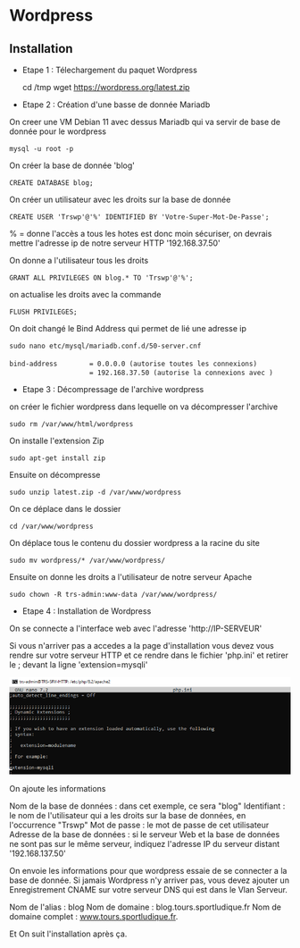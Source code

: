 # **Wordpress**

## Installation

- Etape 1 : Télechargement du paquet Wordpress

    cd /tmp
    wget https://wordpress.org/latest.zip

- Etape 2 : Création d'une basse de donnée Mariadb

On creer une VM Debian 11 avec dessus Mariadb qui va servir de base de donnée pour le wordpress

    mysql -u root -p

On créer la base de donnée 'blog'

    CREATE DATABASE blog;

On créer un utilisateur avec les droits sur la base de donnée

    CREATE USER 'Trswp'@'%' IDENTIFIED BY 'Votre-Super-Mot-De-Passe';

% = donne l'accès a tous les hotes est donc moin sécuriser, on devrais mettre l'adresse ip de notre serveur HTTP '192.168.37.50'

On donne a l'utilisateur tous les droits 

    GRANT ALL PRIVILEGES ON blog.* TO 'Trswp'@'%';

on actualise les droits avec la commande

    FLUSH PRIVILEGES;

On doit changé le Bind Address qui permet de lié une adresse ip 

    sudo nano etc/mysql/mariadb.conf.d/50-server.cnf

    bind-address        = 0.0.0.0 (autorise toutes les connexions)
                        = 192.168.37.50 (autorise la connexions avec )

- Etape 3 : Décompressage de l'archive wordpress

on créer le fichier wordpress dans lequelle on va décompresser l'archive

    sudo rm /var/www/html/wordpress

On installe l'extension Zip

    sudo apt-get install zip

Ensuite on décompresse 

    sudo unzip latest.zip -d /var/www/wordpress

On ce déplace dans le dossier 

    cd /var/www/wordpress

On déplace tous le contenu du dossier wordpress a la racine du site

    sudo mv wordpress/* /var/www/wordpress/

Ensuite on donne les droits a l'utilisateur de notre serveur Apache

    sudo chown -R trs-admin:www-data /var/www/wordpress/

- Etape 4 : Installation de Wordpress

On se connecte a l'interface web avec l'adresse 'http://IP-SERVEUR'

Si vous n'arriver pas a accedes a la page d'installation vous devez vous rendre sur votre serveur HTTP et ce rendre dans le fichier 'php.ini' et retirer le ; devant la ligne 'extension=mysqli'

![Extension mysqli](img/mysqli.png)

On ajoute les informations 

Nom de la base de données : dans cet exemple, ce sera "blog"
Identifiant : le nom de l'utilisateur qui a les droits sur la base de données, en l'occurrence "Trswp"
Mot de passe : le mot de passe de cet utilisateur
Adresse de la base de données : si le serveur Web et la base de données ne sont pas sur le même serveur, indiquez l'adresse IP du serveur distant '192.168.137.50'

On envoie les informations pour que wordpress essaie de se connecter a la base de donnée.
Si jamais Wordpress n'y arriver pas, vous devez ajouter un Enregistrement CNAME sur votre serveur DNS qui est dans le Vlan Serveur.

Nom de l'alias : blog
Nom de domaine : blog.tours.sportludique.fr
Nom de domaine complet : www.tours.sportludique.fr.

Et On suit l'installation après ça.